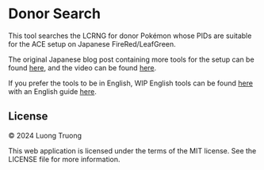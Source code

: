 # Donor Search
This tool searches the LCRNG for donor Pokémon whose PIDs are suitable for the ACE setup on Japanese FireRed/LeafGreen.

The original Japanese blog post containing more tools for the setup can be found [here](http://detelony.blog.fc2.com/blog-entry-29.html), and the video can be found [here](https://www.youtube.com/watch?v=i9d4AyI2l1A).

If you prefer the tools to be in English, WIP English tools can be found [here](https://github.com/it-is-final/jpn-frlg-helper) with an English guide [here](https://github.com/it-is-final/jpn-frlg-helper/blob/main/docs/ace-setup.md).

## License
© 2024 Luong Truong

This web application is licensed under the terms of the MIT license. See the LICENSE file for more information.